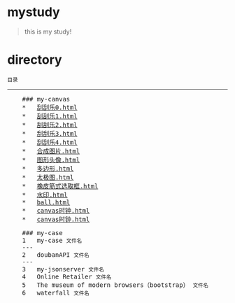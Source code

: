 # mystudy
> this is my study!

# directory
<code>目录</code>
***
<pre>
    ### my-canvas
    *   <a href="my-canvas/刮刮乐0.html">刮刮乐0.html</a>  
    *   <a href="my-canvas/刮刮乐1.html">刮刮乐1.html</a>  
    *   <a href="my-canvas/刮刮乐2.html">刮刮乐2.html</a>  
    *   <a href="my-canvas/刮刮乐3.html">刮刮乐3.html</a>  
    *   <a href="my-canvas/刮刮乐4.html">刮刮乐4.html</a>  
    *   <a href="my-canvas/合成图片.html">合成图片.html</a>  
    *   <a href="my-canvas/图形头像.html">图形头像.html</a>  
    *   <a href="my-canvas/多边形.html">多边形.html</a>  
    *   <a href="my-canvas/太极图.html">太极图.html</a>  
    *   <a href="my-canvas/橡皮筋式选取框.html">橡皮筋式选取框.html</a>  
    *   <a href="my-canvas/水印.html">水印.html</a>  
    *   <a href="my-canvas/ball.html">ball.html</a>  
    *   <a href="my-canvas/canvas时钟.html">canvas时钟.html</a>  
    *   <a href="my-canvas/canvas时钟.html">canvas时钟.html</a>  
</pre>
<pre>
    ### my-case
    1   my-case <code>文件名</code>
    ---
    2   doubanAPI <code>文件名</code>
    ---
    3   my-jsonserver <code>文件名</code>
    4   Online Retailer <code>文件名</code>
    5   The museum of modern browsers（bootstrap） <code>文件名</code>
    6   waterfall <code>文件名</code>
    
</pre>

